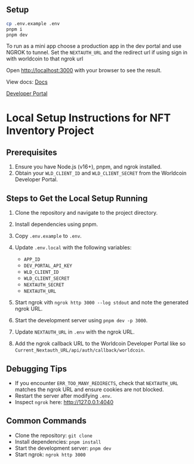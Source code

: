 
## Setup


```bash
cp .env.example .env
pnpm i 
pnpm dev

```

To run as a mini app choose a production app in the dev portal and use NGROK to tunnel. Set the `NEXTAUTH_URL` and the redirect url if using sign in with worldcoin to that ngrok url 

Open [http://localhost:3000](http://localhost:3000) with your browser to see the result.

View docs: [Docs](https://minikit-docs.vercel.app/mini-apps)

[Developer Portal](https://developer.worldcoin.org/)


# Local Setup Instructions for NFT Inventory Project

## Prerequisites
1. Ensure you have Node.js (v16+), pnpm, and ngrok installed.
2. Obtain your `WLD_CLIENT_ID` and `WLD_CLIENT_SECRET` from the Worldcoin Developer Portal.

## Steps to Get the Local Setup Running
1. Clone the repository and navigate to the project directory.
2. Install dependencies using pnpm.
3. Copy `.env.example` to `.env`.
4. Update `.env.local` with the following variables:
   - `APP_ID`
   - `DEV_PORTAL_API_KEY`
   - `WLD_CLIENT_ID`
   - `WLD_CLIENT_SECRET`
   - `NEXTAUTH_SECRET`
   - `NEXTAUTH_URL`
5. Start ngrok vith `ngrok http 3000 --log stdout` and note the generated ngrok URL.
6. Start the development server using `pnpm dev -p 3000`.

7. Update `NEXTAUTH_URL` in `.env` with the ngrok URL.
8. Add the ngrok callback URL to the Worldcoin Developer Portal like so `Current_Nextauth_URL/api/auth/callback/worldcoin`.


## Debugging Tips
- If you encounter `ERR_TOO_MANY_REDIRECTS`, check that `NEXTAUTH_URL` matches the ngrok URL and ensure cookies are not blocked.
- Restart the server after modifying `.env`.
- Inspect `ngrok` here: http://127.0.0.1:4040

## Common Commands
- Clone the repository: `git clone`
- Install dependencies: `pnpm install`
- Start the development server: `pnpm dev`
- Start ngrok: `ngrok http 3000`
